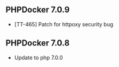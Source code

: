 ## PHPDocker 7.0.9 ##

* [TT-465] Patch for httpoxy security bug

## PHPDocker 7.0.8 ##

* Update to php 7.0.0
